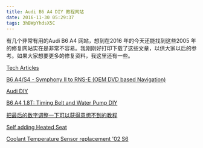 ```yaml
---
title: Audi B6 A4 DIY 教程网站
date: 2016-11-30 05:29:37
tags: 3hBWpYhdsX5C
---
```

有几个非常有用的Audi B6 A4 网站，想到在2016 年的今天还能找到这些2005 年的修复网站实在是非常不容易。我刚刚好打印下载了这些文章，以供大家以后的参考。如果大家想要更多的修复资料，我这里还有一些。
<!-- more -->
[Tech Articles](http://www.audiworld.com/tech-articles/)

[B6 A4/S4 - Symphony II to RNS-E (OEM DVD based Navigation)](http://www.audizine.com/forum/showthread.php/59749-B6-A4-S4-Symphony-II-to-RNS-E-(OEM-DVD-based-Navigation))

[Audi DIY](http://www.audidiy.com/b6a4.php)

[B6 A4 1.8T: Timing Belt and Water Pump DIY](http://www.audizine.com/forum/showthread.php/146166-B6-A4-1-8T-Timing-Belt-and-Water-Pump-DIY)

[把最后的数字调整一下可以获得意想不到的教程](http://www.audiworld.com/tech/elec3.shtml)

[Self adding Heated Seat](http://www.audiworld.com/tech/elec177.shtml)

[]()

[Coolant Temperature Sensor replacement '02 S6](http://www.audiworld.com/tech/eng117.shtml)
